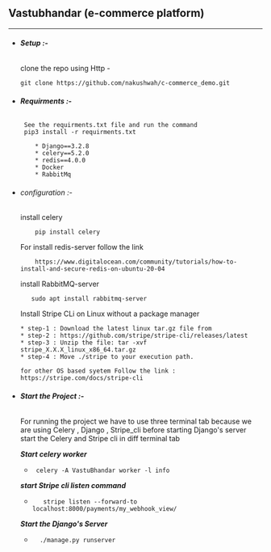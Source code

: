 ## Vastubhandar (e-commerce platform)
_________________________________________________________________________________________________
* ###### **Setup :-**
  clone the repo using Http -
  ```
  git clone https://github.com/nakushwah/c-commerce_demo.git
  ```
  
* ###### **Requirments :-**
    ```
     See the requirments.txt file and run the command 
     pip3 install -r requirments.txt
    ```
    ```      
        * Django==3.2.8
        * celery==5.2.0
        * redis==4.0.0
        * Docker
        * RabbitMq  
    ```
* ###### configuration :- 
  install celery
  ```
      pip install celery
  ```
   For install redis-server  follow the link 
  ```
      https://www.digitalocean.com/community/tutorials/how-to-install-and-secure-redis-on-ubuntu-20-04 
   ```
  
  install RabbitMQ-server
  ```
     sudo apt install rabbitmq-server
  ```
  Install Stripe CLi on Linux without a package manager
  ```
  * step-1 : Download the latest linux tar.gz file from
  * step-2 : https://github.com/stripe/stripe-cli/releases/latest
  * step-3 : Unzip the file: tar -xvf stripe_X.X.X_linux_x86_64.tar.gz 
  * step-4 : Move ./stripe to your execution path.
  
  for other OS based syetem Follow the link : https://stripe.com/docs/stripe-cli
  ```
  
  

* ###### **Start the Project :-**
  For running the project we have to use three terminal tab because we are using Celery , Django , Stripe_cli
  before starting Django's server start the Celery and Stripe cli in diff terminal tab 
  
  **_Start celery worker_** 
  * ```
     celery -A VastuBhandar worker -l info
    ```
  _**start Stripe cli listen  command**_
  * ```
       stripe listen --forward-to localhost:8000/payments/my_webhook_view/
    ```
  **_Start the Django's Server_**
  * ```
      ./manage.py runserver
    ```



















